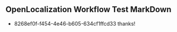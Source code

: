 ## OpenLocalization Workflow Test MarkDown
* 8268ef0f-f454-4e46-b605-634cf1ffcd33 thanks!

<!--HONumber=Aug16_HO4-->


